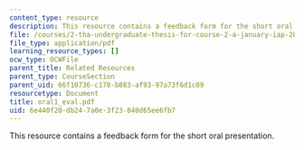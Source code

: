 ```yaml
---
content_type: resource
description: This resource contains a feedback form for the short oral presentation.
file: /courses/2-tha-undergraduate-thesis-for-course-2-a-january-iap-2007/6e440f20db247a0e3f23840d65ee6fb7_oral1_eval.pdf
file_type: application/pdf
learning_resource_types: []
ocw_type: OCWFile
parent_title: Related Resources
parent_type: CourseSection
parent_uid: 66f10736-c178-b883-af93-97a73f6d1c09
resourcetype: Document
title: oral1_eval.pdf
uid: 6e440f20-db24-7a0e-3f23-840d65ee6fb7
---
```

This resource contains a feedback form for the short oral presentation.


